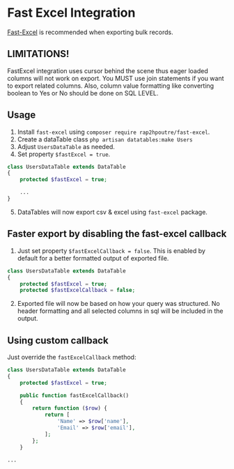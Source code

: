 # Fast Excel Integration

[Fast-Excel](https://github.com/rap2hpoutre/fast-excel) is recommended when exporting bulk records. 

## LIMITATIONS! 

FastExcel integration uses cursor behind the scene thus eager loaded columns will not work on export. You MUST use join statements if you want to export related columns. Also, column value formatting like converting boolean to Yes or No should be done on SQL LEVEL.

## Usage

1. Install `fast-excel` using `composer require rap2hpoutre/fast-excel`.
2. Create a dataTable class `php artisan datatables:make Users`
3. Adjust `UsersDataTable` as needed.
4. Set property `$fastExcel = true`.

```php
class UsersDataTable extends DataTable
{
    protected $fastExcel = true;

    ...
}
```

5. DataTables will now export csv & excel using `fast-excel` package.


## Faster export by disabling the fast-excel callback

1. Just set property `$fastExcelCallback = false`. This is enabled by default for a better formatted output of exported file.

```php
class UsersDataTable extends DataTable
{
    protected $fastExcel = true;
    protected $fastExcelCallback = false;

```

2. Exported file will now be based on how your query was structured. No header formatting and all selected columns in sql will be included in the output.

## Using custom callback

Just override the `fastExcelCallback` method:

```php
class UsersDataTable extends DataTable
{
    protected $fastExcel = true;

    public function fastExcelCallback()
    {
        return function ($row) {
            return [
                'Name' => $row['name'],
                'Email' => $row['email'],
            ];
        };
    }

...
```